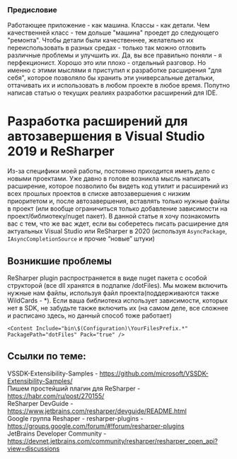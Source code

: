 ### Предисловие
Работающее приложение - как машина. Классы - как детали. Чем качественней класс - тем дольше "машина" проедет до следующего "ремонта".
Чтобы детали были качественнее, желательно их переиспользовать в разных средах - только так можно отловить различные проблемы и улучшить их.
Да, вы все правильно поняли - я перфекционист. Хорошо это или плохо - отдельный разговор.
Но именно с этими мыслями я приступил к разработке расширения "для себя", которое позволяло бы хранить эти универсальные детальки, оттачивать их и использовать в любом проекте в любое время.
Попутно написав статью о текущих реалиях разработки расширений для IDE.

# Разработка расширений для автозавершения в Visual Studio 2019 и ReSharper

Из-за специфики моей работы, постоянно приходится иметь дело с новыми проектами. 
Уже давно в голове возникла мысль написать расширение, которое позволило бы видеть код утилит и расширений
из всех прошлых проектов в списке автозавершения с низким приоритетом и, после автозавершения, 
вставлять только нужные файлы в проект
(или вообще ограничиться только добавление зависимости на проект/библиотеку/nuget пакет). 
В данной статье я хочу познакомить вас с тем, что же вас ждет, если вы соберетесь писать 
расширение для актуальных Visual Studio или ReSharper в 2020
(используя `AsyncPackage`, `IAsyncCompletionSource` и прочие “новые” штуки)

## Возникшие проблемы
ReSharper plugin распространяется в виде nuget пакета с особой структорой
(все dll хранятся в подпапке /dotFiles). Мы можем включить нужные нам файлы, используя файл проекта(поддерживаются также WildCards - *). 
Если ваша библиотека использует зависимости, которых нет в SDK, не забудьте также включить их
(на самом деле, все сложнее и расписано здесь, но данный способ тоже работает) 
```
<Content Include="bin\$(Configuration)\YourFilesPrefix.*" PackagePath="dotFiles" Pack="true" />
```

## Ссылки по теме:
VSSDK-Extensibility-Samples - https://github.com/microsoft/VSSDK-Extensibility-Samples/ </br>
Пишем простейший плагин для ReSharper - https://habr.com/ru/post/270155/ </br>
ReSharper DevGuide - https://www.jetbrains.com/resharper/devguide/README.html </br>
Google группа Reshaper - resharper-plugins - https://groups.google.com/forum/#!forum/resharper-plugins </br>
JetBrains Developer Community - https://devnet.jetbrains.com/community/resharper/resharper_open_api?view=discussions </br>

